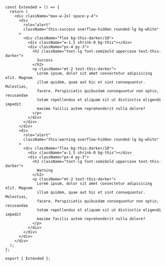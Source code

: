 ﻿```tsx
const Extended = () => {
  return (
    <div className="max-w-2xl space-y-4">
      <div
        role="alert"
        className="this:success overflow-hidden rounded-lg bg-white"
      >
        <div className="flex bg-this-darker/10">
          <div className="w-1.5 shrink-0 bg-this"></div>
          <div className="px-4 py-3">
            <h2 className="text-lg font-semibold uppercase text-this-darker">
              Success
            </h2>
            <p className="mt-2 text-this-darker">
              Lorem ipsum, dolor sit amet consectetur adipisicing elit. Magnam
              illum quidem, quae aut hic et sint consequuntur. Molestias,
              facere. Perspiciatis quibusdam consequuntur non optio, recusandae
              totam repellendus et aliquam sit ut distinctio eligendi impedit
              maxime facilis autem reprehenderit nulla dolore?
            </p>
          </div>
        </div>
      </div>
      <div
        role="alert"
        className="this:warning overflow-hidden rounded-lg bg-white"
      >
        <div className="flex bg-this-darker/10">
          <div className="w-1.5 shrink-0 bg-this"></div>
          <div className="px-4 py-3">
            <h2 className="text-lg font-semibold uppercase text-this-darker">
              Warning
            </h2>
            <p className="mt-2 text-this-darker">
              Lorem ipsum, dolor sit amet consectetur adipisicing elit. Magnam
              illum quidem, quae aut hic et sint consequuntur. Molestias,
              facere. Perspiciatis quibusdam consequuntur non optio, recusandae
              totam repellendus et aliquam sit ut distinctio eligendi impedit
              maxime facilis autem reprehenderit nulla dolore?
            </p>
          </div>
        </div>
      </div>
    </div>
  );
};

export { Extended };

```
